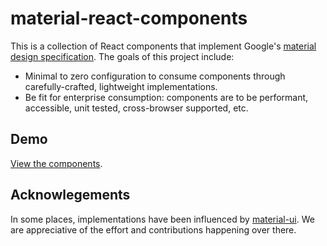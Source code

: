 material-react-components
=========================

This is a collection of React components that implement Google's [material design specification](https://material.io/guidelines). The goals of this project include:

- Minimal to zero configuration to consume components through carefully-crafted, lightweight implementations.
- Be fit for enterprise consumption: components are to be performant, accessible, unit tested, cross-browser supported, etc.

Demo
----

[View the components](https://collegepulse.github.io/material-react-components/).

Acknowlegements
---------------

In some places, implementations have been influenced by [material-ui](https://github.com/callemall/material-ui). We are appreciative of the effort and contributions happening over there.
